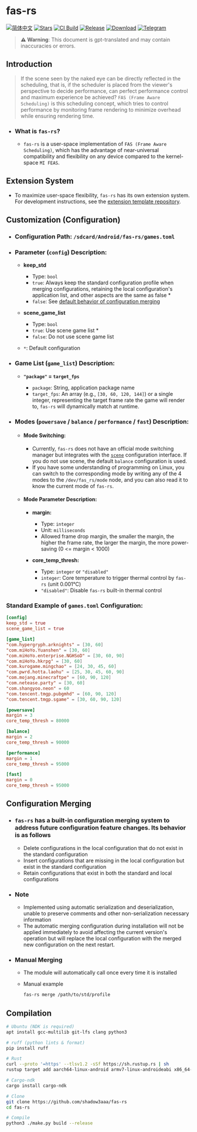 # **fas-rs**

[![简体中文][readme-cn-badge]][readme-cn-url]
[![Stars][stars-badge]][stars-url]
[![CI Build][ci-badge]][ci-url]
[![Release][release-badge]][release-url]
[![Download][download-badge]][download-url]
[![Telegram][telegram-badge]][telegram-url]

> **⚠ Warning**: This document is gpt-translated and may contain inaccuracies or errors.

[readme-cn-badge]: https://img.shields.io/badge/README-简体中文-blue.svg?style=for-the-badge&logo=readme
[readme-cn-url]: README.md
[stars-badge]: https://img.shields.io/github/stars/shadow3aaa/fas-rs?style=for-the-badge&logo=github
[stars-url]: https://github.com/shadow3aaa/fas-rs
[ci-badge]: https://img.shields.io/github/actions/workflow/status/shadow3aaa/fas-rs/ci.yml?style=for-the-badge&label=CI%20Build&logo=githubactions
[ci-url]: https://github.com/shadow3aaa/fas-rs/actions/workflows/ci.yml
[release-badge]: https://img.shields.io/github/v/release/shadow3aaa/fas-rs?style=for-the-badge&logo=rust
[release-url]: https://github.com/shadow3aaa/fas-rs/releases/latest
[download-badge]: https://img.shields.io/github/downloads/shadow3aaa/fas-rs/total?style=for-the-badge&logo=download
[download-url]: https://github.com/shadow3aaa/fas-rs/releases/latest
[telegram-badge]: https://img.shields.io/badge/Group-blue?style=for-the-badge&logo=telegram&label=Telegram
[telegram-url]: https://t.me/fas_rs_official

## **Introduction**

> If the scene seen by the naked eye can be directly reflected in the scheduling, that is, if the scheduler is placed from the viewer's perspective to decide performance, can perfect performance control and maximum experience be achieved? `FAS (Frame Aware Scheduling)` is this scheduling concept, which tries to control performance by monitoring frame rendering to minimize overhead while ensuring rendering time.

- ### **What is `fas-rs`?**

  - `fas-rs` is a user-space implementation of `FAS (Frame Aware Scheduling)`, which has the advantage of near-universal compatibility and flexibility on any device compared to the kernel-space `MI FEAS`.

## **Extension System**

- To maximize user-space flexibility, `fas-rs` has its own extension system. For development instructions, see the [extension template repository](https://github.com/shadow3aaa/fas-rs-extension-module-template).

## **Customization (Configuration)**

- ### **Configuration Path: `/sdcard/Android/fas-rs/games.toml`**

- ### **Parameter (`config`) Description:**

  - **keep_std**

    - Type: `bool`
    - `true`: Always keep the standard configuration profile when merging configurations, retaining the local configuration's application list, and other aspects are the same as false \*
    - `false`: See [default behavior of configuration merging](#configuration-merging)

  - **scene_game_list**

    - Type: `bool`
    - `true`: Use scene game list \*
    - `false`: Do not use scene game list

  - `*`: Default configuration

- ### **Game List (`game_list`) Description:**

  - **`"package"` = `target_fps`**

    - `package`: String, application package name
    - `target_fps`: An array (e.g., `[30, 60, 120, 144]`) or a single integer, representing the target frame rate the game will render to, `fas-rs` will dynamically match at runtime.

- ### **Modes (`powersave` / `balance` / `performance` / `fast`) Description:**

  - #### **Mode Switching:**

    - Currently, `fas-rs` does not have an official mode switching manager but integrates with the [`scene`](http://vtools.omarea.com) configuration interface. If you do not use scene, the default `balance` configuration is used.
    - If you have some understanding of programming on Linux, you can switch to the corresponding mode by writing any of the 4 modes to the `/dev/fas_rs/mode` node, and you can also read it to know the current mode of `fas-rs`.

  - #### **Mode Parameter Description:**

    - **margin:**

      - Type: `integer`
      - Unit: `milliseconds`
      - Allowed frame drop margin, the smaller the margin, the higher the frame rate, the larger the margin, the more power-saving (0 <= margin < 1000)

    - **core_temp_thresh:**

      - Type: `integer` or `"disabled"`
      - `integer`: Core temperature to trigger thermal control by `fas-rs` (unit 0.001℃)
      - `"disabled"`: Disable `fas-rs` built-in thermal control

### **Standard Example of `games.toml` Configuration:**

```toml
[config]
keep_std = true
scene_game_list = true

[game_list]
"com.hypergryph.arknights" = [30, 60]
"com.miHoYo.Yuanshen" = [30, 60]
"com.miHoYo.enterprise.NGHSoD" = [30, 60, 90]
"com.miHoYo.hkrpg" = [30, 60]
"com.kurogame.mingchao" = [24, 30, 45, 60]
"com.pwrd.hotta.laohu" = [25, 30, 45, 60, 90]
"com.mojang.minecraftpe" = [60, 90, 120]
"com.netease.party" = [30, 60]
"com.shangyoo.neon" = 60
"com.tencent.tmgp.pubgmhd" = [60, 90, 120]
"com.tencent.tmgp.sgame" = [30, 60, 90, 120]

[powersave]
margin = 3
core_temp_thresh = 80000

[balance]
margin = 2
core_temp_thresh = 90000

[performance]
margin = 1
core_temp_thresh = 95000

[fast]
margin = 0
core_temp_thresh = 95000
```

## **Configuration Merging**

- ### `fas-rs` has a built-in configuration merging system to address future configuration feature changes. Its behavior is as follows

  - Delete configurations in the local configuration that do not exist in the standard configuration
  - Insert configurations that are missing in the local configuration but exist in the standard configuration
  - Retain configurations that exist in both the standard and local configurations

- ### Note

  - Implemented using automatic serialization and deserialization, unable to preserve comments and other non-serialization necessary information
  - The automatic merging configuration during installation will not be applied immediately to avoid affecting the current version's operation but will replace the local configuration with the merged new configuration on the next restart.

- ### Manual Merging

  - The module will automatically call once every time it is installed
  - Manual example

    ```bash
    fas-rs merge /path/to/std/profile
    ```

## **Compilation**

```bash
# Ubuntu (NDK is required)
apt install gcc-multilib git-lfs clang python3

# ruff (python lints & format)
pip install ruff

# Rust
curl --proto '=https' --tlsv1.2 -sSf https://sh.rustup.rs | sh
rustup target add aarch64-linux-android armv7-linux-androideabi x86_64-linux-android i686-linux-android

# Cargo-ndk
cargo install cargo-ndk

# Clone
git clone https://github.com/shadow3aaa/fas-rs
cd fas-rs

# Compile
python3 ./make.py build --release
```
